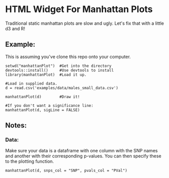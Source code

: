 # HTML Widget For Manhattan Plots

Traditional static manhattan plots are slow and ugly. Let's fix that with a little d3 and R!

## Example: 
This is assuming you've clone this repo onto your computer. 

```{r}
setwd("manhattanPlot")  #Get into the directory
devtools::install()     #Use devtools to install
library(manhattanPlot)  #Load it up. 

#Load in supplied data. 
d = read.csv('examples/data/males_small_data.csv')

manhattanPlot(d)        #Draw it!

#If you don't want a significance line: 
manhattanPlot(d, sigLine = FALSE)

```

## Notes: 

### Data: 

Make sure your data is a dataframe with one column with the SNP names and another with their corresponding p-values. You can then specify these to the plotting function. 

```{r}
manhattanPlot(d, snps_col = "SNP", pvals_col = "PVal")
```

